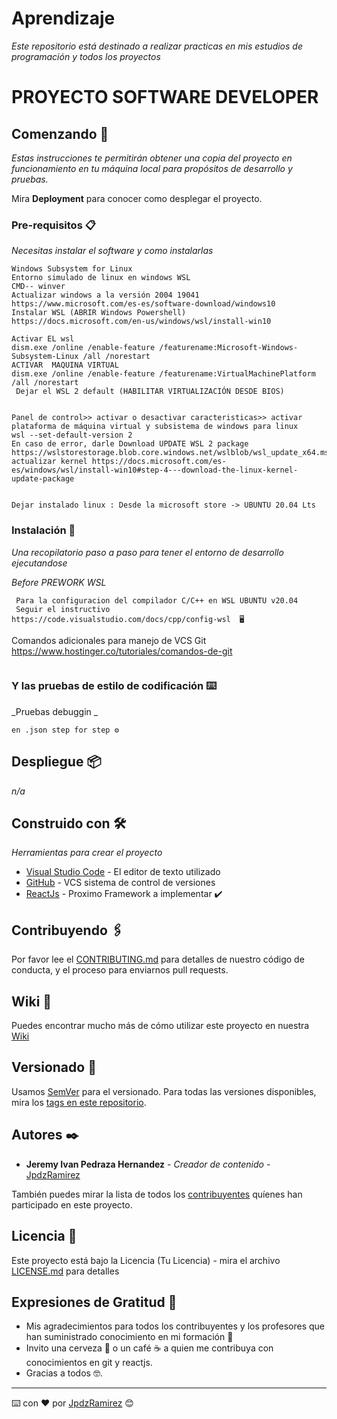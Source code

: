 # Aprendizaje
_Este repositorio está destinado a realizar practicas en mis estudios de programación y todos los proyectos_
#                       PROYECTO SOFTWARE DEVELOPER
## Comenzando 🚀

_Estas instrucciones te permitirán obtener una copia del proyecto en funcionamiento en tu máquina local para propósitos de desarrollo y pruebas._

Mira **Deployment** para conocer como desplegar el proyecto.


### Pre-requisitos 📋

_Necesitas instalar el software y como instalarlas_

```
Windows Subsystem for Linux
Entorno simulado de linux en windows WSL
CMD-- winver
Actualizar windows a la versión 2004 19041
https://www.microsoft.com/es-es/software-download/windows10
Instalar WSL (ABRIR Windows Powershell)
https://docs.microsoft.com/en-us/windows/wsl/install-win10

Activar EL wsl
dism.exe /online /enable-feature /featurename:Microsoft-Windows-Subsystem-Linux /all /norestart
ACTIVAR  MAQUINA VIRTUAL
dism.exe /online /enable-feature /featurename:VirtualMachinePlatform /all /norestart
 Dejar el WSL 2 default (HABILITAR VIRTUALIZACIÓN DESDE BIOS)


Panel de control>> activar o desactivar caracteristicas>> activar plataforma de máquina virtual y subsistema de windows para linux
wsl --set-default-version 2 
En caso de error, darle Download UPDATE WSL 2 package
https://wslstorestorage.blob.core.windows.net/wslblob/wsl_update_x64.msi
actualizar kernel https://docs.microsoft.com/es-es/windows/wsl/install-win10#step-4---download-the-linux-kernel-update-package


Dejar instalado linux : Desde la microsoft store -> UBUNTU 20.04 Lts

```

### Instalación 🔧

_Una recopilatorio paso a paso para tener el entorno de desarrollo ejecutandose_

_Before PREWORK WSL_

```
 Para la configuracion del compilador C/C++ en WSL UBUNTU v20.04
 Seguir el instructivo
https://code.visualstudio.com/docs/cpp/config-wsl  🖥️
```
Comandos adicionales para manejo de VCS Git
https://www.hostinger.co/tutoriales/comandos-de-git

```

```
### Y las pruebas de estilo de codificación ⌨️

_Pruebas debuggin _

```
en .json step for step ⚙️
```

## Despliegue 📦

_n/a_

## Construido con 🛠️

_Herramientas para crear el proyecto_

* [Visual Studio Code](https://code.visualstudio.com/) - El editor de texto utilizado
* [GitHub](https://github.com/) - VCS sistema de control de versiones
* [ReactJs](https://es.reactjs.org/) - Proximo Framework a implementar  ✔️

## Contribuyendo 🖇️

Por favor lee el [CONTRIBUTING.md](https://gist.github.com/JpdzRamirez/xxxxxx) para detalles de nuestro código de conducta, y el proceso para enviarnos pull requests.

## Wiki 📖

Puedes encontrar mucho más de cómo utilizar este proyecto en nuestra [Wiki](https://github.com/tu/proyecto/wiki)

## Versionado 📌

Usamos [SemVer](http://semver.org/) para el versionado. Para todas las versiones disponibles, mira los [tags en este repositorio](https://github.com/users/JpdzRamirez/projects/1).

## Autores ✒️


* **Jeremy Ivan Pedraza Hernandez** - *Creador de contenido* - [JpdzRamirez](https://github.com/JpdzRamirez)


También puedes mirar la lista de todos los [contribuyentes](https://github.com/users/JpdzRamirez/projects/1) quíenes han participado en este proyecto. 

## Licencia 📄

Este proyecto está bajo la Licencia (Tu Licencia) - mira el archivo [LICENSE.md](LICENSE.md) para detalles

## Expresiones de Gratitud 🎁

* Mis agradecimientos para todos los contribuyentes y los profesores que han suministrado conocimiento en mi formación 📢
* Invito una cerveza 🍺 o un café ☕ a quien me contribuya con conocimientos en git y reactjs. 
* Gracias a todos 🤓.




---
⌨️ con ❤️ por [JpdzRamirez](https://github.com/JpdzRamirez) 😊